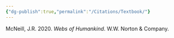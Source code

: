 ```yaml
---
{"dg-publish":true,"permalink":"/Citations/Textbook/"}
---
```



McNeill, J.R. 2020. _Webs of Humankind_. W.W. Norton & Company.

‌
